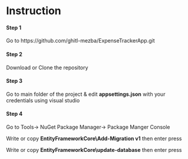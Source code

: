 <h1>Instruction</h1>

<h4>Step 1</h4>
<p>Go to https://github.com/ghitl-mezba/ExpenseTrackerApp.git</p>
<h4>Step 2</h4>
<p>Download or Clone the repository</p>
<h4>Step 3</h4>
<p>Go to main folder of the project & edit <strong>appsettings.json</strong> with your credentials using visual studio</p>
<h4>Step 4</h4>
<p>Go to Tools-> NuGet Package Manager-> Package Manger Console</p>
<p>Write or copy <strong>EntityFrameworkCore\Add-Migration v1</strong> then enter press</p>
<p>Write or copy <strong>EntityFrameworkCore\update-database</strong> then enter press</p>
